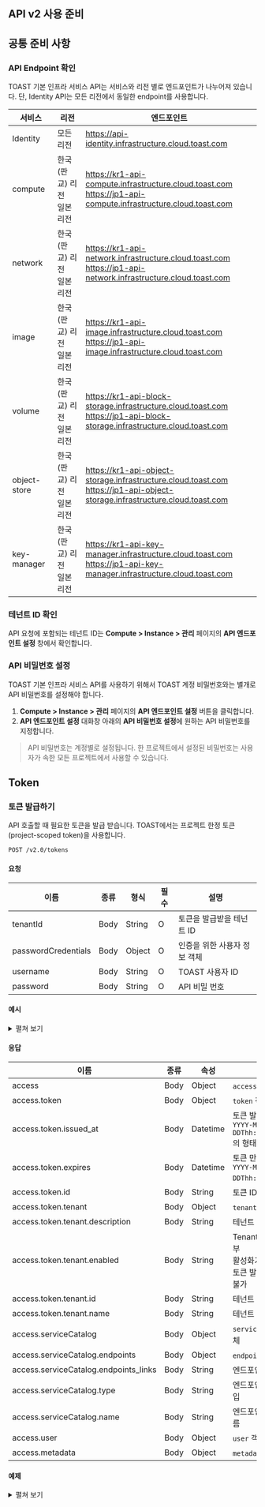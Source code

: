 ## API v2 사용 준비

## 공통 준비 사항

### API Endpoint 확인

TOAST 기본 인프라 서비스 API는 서비스와 리전 별로 엔드포인트가 나누어져 있습니다. 단, Identity API는 모든 리전에서 동일한 endpoint를 사용합니다.

| 서비스 | 리전 | 엔드포인트 |
|---|---|---|
| Identity | 모든 리전 | https://api-identity.infrastructure.cloud.toast.com |
| compute | 한국(판교) 리전<br>일본 리전 | https://kr1-api-compute.infrastructure.cloud.toast.com<br>https://jp1-api-compute.infrastructure.cloud.toast.com |
| network | 한국(판교) 리전<br>일본 리전 | https://kr1-api-network.infrastructure.cloud.toast.com<br>https://jp1-api-network.infrastructure.cloud.toast.com |
| image | 한국(판교) 리전<br>일본 리전 | https://kr1-api-image.infrastructure.cloud.toast.com<br>https://jp1-api-image.infrastructure.cloud.toast.com |
| volume | 한국(판교) 리전<br>일본 리전 | https://kr1-api-block-storage.infrastructure.cloud.toast.com<br>https://jp1-api-block-storage.infrastructure.cloud.toast.com |
| object-store | 한국(판교) 리전<br>일본 리전 | https://kr1-api-object-storage.infrastructure.cloud.toast.com<br>https://jp1-api-object-storage.infrastructure.cloud.toast.com |
| key-manager | 한국(판교) 리전<br>일본 리전 | https://kr1-api-key-manager.infrastructure.cloud.toast.com<br>https://jp1-api-key-manager.infrastructure.cloud.toast.com |

### 테넌트 ID 확인

API 요청에 포함되는 테넌트 ID는 **Compute > Instance > 관리** 페이지의 **API 엔드포인트 설정** 창에서 확인합니다.

### API 비밀번호 설정

TOAST 기본 인프라 서비스 API를 사용하기 위해서 TOAST 계정 비밀번호와는 별개로 API 비밀번호를 설정해야 합니다.

1. **Compute > Instance > 관리** 페이지의 **API 엔드포인트 설정** 버튼을 클릭합니다.
2. **API 엔드포인트 설정** 대화창 아래의 **API 비밀번호 설정**에 원하는 API 비밀번호를 지정합니다.

> API 비밀번호는 계정별로 설정됩니다. 한 프로젝트에서 설정된 비밀번호는 사용자가 속한 모든 프로젝트에서 사용할 수 있습니다.


## Token
### 토큰 발급하기

API 호출할 때 필요한 토큰을 발급 받습니다. TOAST에서는 프로젝트 한정 토큰(project-scoped token)을 사용합니다.

```
POST /v2.0/tokens
```

#### 요청

| 이름 | 종류 | 형식 | 필수 | 설명 |
|---|---|---|---|---|
| tenantId | Body | String | O | 토큰을 발급받을 테넌트 ID |
| passwordCredentials | Body | Object | O | 인증을 위한 사용자 정보 객체 |
| username | Body | String | O | TOAST 사용자 ID |
| password | Body | String | O | API 비밀 번호 |

#### 예시
<details><summary>펼쳐 보기</summary>
<p>

```json
{
    "auth": {
        "tenantId": "a07397e624b1a44bb96b76d451f7e3b23",
        "passwordCredentials": {
            "username": "user@example.com",
            "password": "secretsecret"
        }
    }
}
```

</p>
</details>

#### 응답

| 이름 | 종류 | 속성 | 설명 |
|---|---|---|---|
| access | Body | Object | `access` 객체 |
| access.token | Body | Object | `token` 객체 |
| access.token.issued_at | Body | Datetime | 토큰 발급 시간 (UTC)<br>`YYYY-MM-DDThh:mm:ss.SSSSSS`의 형태 |
| access.token.expires | Body | Datetime | 토큰 만료 시간 (UTC)<br>`YYYY-MM-DDThh:mm:ssZ`의 형태 |
| access.token.id | Body | String | 토큰 ID |
| access.token.tenant | Body | Object | `tenant` 객체 |
| access.token.tenant.description | Body | String | 테넌트 설명 |
| access.token.tenant.enabled | Body | String | Tenant의 활성화 여부<br>활성화가 되지 않으면 토큰 발급 및 API 호출 불가 |
| access.token.tenant.id | Body | String | 테넌트 ID |
| access.token.tenant.name | Body | String | 테넌트 이름 |
| access.serviceCatalog | Body | Object | `serviceCatalog` 객체 |
| access.serviceCatalog.endpoints | Body | Object | `endpoint` 객체 |
| access.serviceCatalog.endpoints_links | Body | String | 엔드포인트 링크 |
| access.serviceCatalog.type | Body | String | 엔드포인트 서비스 타입 |
| access.serviceCatalog.name | Body | String | 엔드포인트 서비스 이름 |
| access.user | Body | Object | `user` 객체 |
| access.metadata | Body | Object | `metadata` 객체 |

#### 예제
<details><summary>펼쳐 보기</summary>
<p>

```json
{
    "access": {
        "token": {
            "issued_at": "2020-02-22T17:09:57.647795",
            "expires": "2020-02-22T17:09:57Z",
            "id": "gAAAAABeeVymchFmeAIHc0JORI3l1BP9fhGiKxk4Z1t1VwEEUd5fm4THktl6wkq434MqoI4uLYrsVL-rzFut9M4BGa824HeXHj8mPz2oLCAB0cWMNU3WN5G9-cOT4LySU0F7TVxcvjq8ZN7V4rfWyL6gUCiZMvnlKx8KxxV4LWSBj9f1otcWXrg%3D",
            "tenant": {
                "description": null,
                "enabled": true,
                "id": "73f0aa26640f4971864919d0eb0f0880",
                "name": "c_VKkasVsh"
            }
        },
        "serviceCatalog": [
            {
                "endpoints": [
                    {
                        "region": "KR1",
                        "publicURL": "http://kr1-compute.example.com/v2/73f0aa26640f4971864919d0eb0f0880"
                    },
                    {
                        "region": "JP1",
                        "publicURL": "http://jp1-compute.example.com/v2/73f0aa26640f4971864919d0eb0f0880"
                    }
                ],
                "endpoints_links": [],
                "type": "compute",
                "name": "nova"
            },
            {
                "endpoints": [
                    {
                        "region": "KR1",
                        "publicURL": "http://identity.example.com/v2.0"
                    },
                    {
                        "region": "JP1",
                        "publicURL": "http://identity.example.com/v2.0"
                    }
                ],
                "endpoints_links": [],
                "type": "identity",
                "name": "keystone"
            }
        ],
        "user": {
            "username": "37be6ac0-d660-11e7-ae46-005056ac1498",
            "roles_links": [],
            "id": "436f727b7c9142f896ddd56be591dd7a",
            "roles": [
                {
                    "name": "project_admin"
                }
            ],
            "name": "37be6ac0-d660-11e7-ae46-005056ac1498"
        },
        "metadata": {
            "is_admin": 0,
            "roles": [
                "8341d3603a1d4d5985bff09f10704d4d"
            ]
        }
    }
}
```

</p>
</details>
